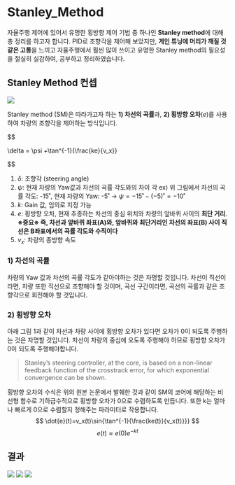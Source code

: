 <script type="text/javascript" src="http://cdn.mathjax.org/mathjax/latest/MathJax.js?config=default"></script>
# Stanley_Method
자율주행 제어에 있어서 유명한 횡방향 제어 기법 중 하나인 **Stanley method**에 대해 총 정리를 하고자 합니다.
PID로 조향각을 제어해 보았지만, **게인 튜닝에 머리가 깨질 것 같은 고통**을 느끼고 자율주행에서 훨씬 많이 쓰이고 유명한 Stanley method의 필요성을 절실히 실감하여, 공부하고 정리하였습니다.

## Stanley Method 컨셉
![](https://velog.velcdn.com/images/openjr/post/f8e2f048-a57a-43b8-b1b4-98d78910c91a/image.png)


Stanley method (SM)은 따라가고자 하는 **1) 차선의 곡률**과, **2) 횡방향 오차**($e$)를 사용하여 차량의 조향각을 제어하는 방식입니다.

$$

\delta = \psi +\tan^{-1}{\frac{ke}{v_x}}

$$

1. $\delta$: 조향각 (steering angle)
2. $\psi$: 현재 차량의 Yaw값과 차선의 곡률 각도와의 차이 각
ex) 위 그림에서 차선의 곡률 각도: -15˚, 현재 차량의 Yaw: -5˚ -> $\psi=-15˚-(-5)˚=-10˚$
3. $k$: Gain 값, 임의로 지정 가능
4. $e$: 횡방향 오차, 현재 추종하는 차선의 중심 위치와 차량의 앞바퀴 사이의 **최단 거리**.
**※중요※ 즉, 차선과 앞바퀴 좌표(A)와, 앞바퀴와 최단거리인 차선의 좌표(B) 사이 직선은 B좌표에서의 곡률 각도와 수직이다**
5. $v_x$: 차량의 종방향 속도

### 1) 차선의 곡률
차량의 Yaw 값과 차선의 곡률 각도가 같아야하는 것은 자명할 것입니다. 차선이 직선이라면, 차량 또한 직선으로 조향해야 할 것이며, 곡선 구간이라면, 곡선의 곡률과 같은 조향각으로 회전해야 할 것입니다.

### 2) 횡방향 오차
아래 그림 1과 같이 차선과 차량 사이에 횡방향 오차가 있다면 오차가 0이 되도록 주행하는 것은 자명할 것입니다. 차선이 차량의 중심에 오도록 주행해야 하므로 횡방향 오차가 0이 되도록 주행해야합니다.
> Stanley’s steering controller, at the core, is based on a non-linear feedback function of the crosstrack error, for which exponential convergence can be shown.

횡방향 오차의 수식은 위의 원본 논문에서 발췌한 것과 같이 SM의 코어에 해당하는 비선형 함수로 기하급수적으로 횡방향 오차가 0으로 수렴하도록 만듭니다. 또한 k는 얼마나 빠르게 0으로 수렴할지 정해주는 파라미터로 작용합니다.
$$
\dot{e}(t)=v_x(t)\sin{\tan^{-1}{\frac{ke(t)}{v_x(t)}}}
$$
$$
e(t)\approx e(0)e^{-kt}
$$

## 결과
![](https://velog.velcdn.com/images/openjr/post/e64baee6-328c-4335-b9ab-e2013f97cf90/image.png)
![](https://velog.velcdn.com/images/openjr/post/973208e4-fc06-4683-8757-3fcbdadcd1c7/image.png)
![](https://velog.velcdn.com/images/openjr/post/dcc77eec-0aab-4e34-adbe-f4e16e8dbc92/image.png)
